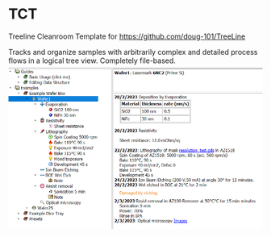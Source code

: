 # TCT
 Treeline Cleanroom Template for https://github.com/doug-101/TreeLine
 
 Tracks and organize samples with arbitrarily complex and detailed process flows in a logical tree view. Completely file-based.
![User Interface](Pictures/Screen.png)
